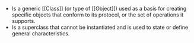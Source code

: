 - Is a generic [[Class]] (or type of [[Object]]) used as a basis for creating specific objects that conform to its protocol, or the set of operations it supports.
- Is a superclass that cannot be instantiated and is used to state or define general characteristics.